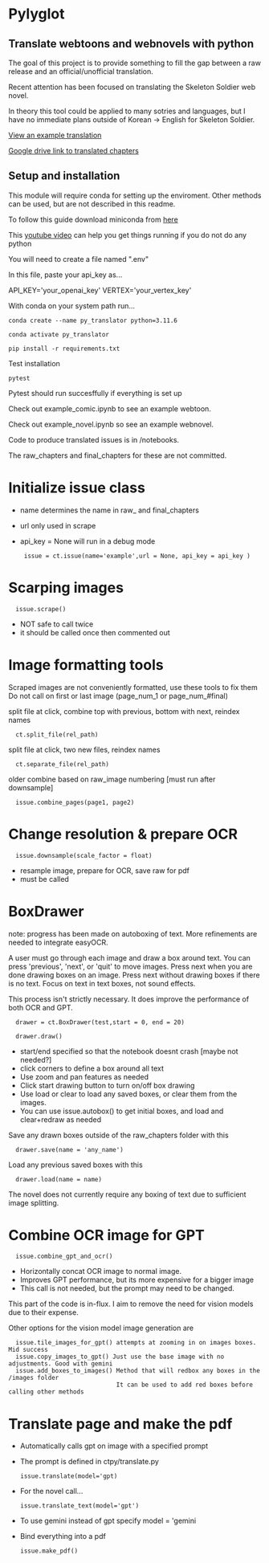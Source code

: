 # Pylyglot
## Translate webtoons and webnovels with python

The goal of this project is to provide something to fill the gap between a raw release and an official/unofficial translation.

Recent attention has been focused on translating the Skeleton Soldier web novel.

In theory this tool could be applied to many sotries and languages, but I have no immediate plans outside of Korean -> English  for Skeleton Soldier.

[View an example translation](/final_chapters/example.pdf)

[Google drive link to translated chapters](https://drive.google.com/drive/folders/1svq-2SuqnTngff66doalNcpf7AWxJE8g?usp=drive_link)


## Setup and installation

This module will require conda for setting up the enviroment. 
Other methods can be used, but are not described in this readme.

To follow this guide download miniconda from [here](https://docs.conda.io/projects/miniconda/en/latest/)

This [youtube video](https://www.youtube.com/watch?v=XCvgyvBFjyM) can help you get things running if you do not do any python

You will need to create a file named ".env"

In this file, paste your api_key as...

   API_KEY='your_openai_key'
   VERTEX='your_vertex_key'

With conda on your system path run...

    conda create --name py_translator python=3.11.6

    conda activate py_translator

    pip install -r requirements.txt

Test installation

    pytest

Pytest should run succesffully if everything is set up

Check out example_comic.ipynb to see an example webtoon.

Check out example_novel.ipynb so see an example webnovel.

Code to produce translated issues is in /notebooks. 

The raw_chapters and final_chapters for these are not committed.

# Initialize issue class

 - name determines the name in raw_ and final_chapters
 - url only used in scrape
 - api_key = None will run in a debug mode

        issue = ct.issue(name='example',url = None, api_key = api_key )

# Scarping images

      issue.scrape() 

 - NOT safe to call twice
 - it should be called once then commented out
  
# Image formatting tools

 Scraped images are not conveniently formatted, use these tools to fix them
 Do not call on first or last image (page_num_1 or page_num_#final)

 split file at click, combine top with previous, bottom with next, reindex names

      ct.split_file(rel_path)

 split file at click, two new files, reindex names

      ct.separate_file(rel_path) 

 older combine based on raw_image numbering [must run after downsample]

      issue.combine_pages(page1, page2)


# Change resolution & prepare OCR

      issue.downsample(scale_factor = float)

   - resample image, prepare for OCR, save raw for pdf
   - must be called

# BoxDrawer

note: progress has been made on autoboxing of text. More refinements are needed to integrate easyOCR.

A user must go through each image and draw a box around text.
You can press 'previous', 'next', or 'quit' to move images.
Press next when you are done drawing boxes on an image.
Press next without drawing boxes if there is no text.
Focus on text in text boxes, not sound effects.

This process isn't strictly necessary. It does improve the performance of both OCR and GPT. 

      drawer = ct.BoxDrawer(test,start = 0, end = 20)

      drawer.draw()

 - start/end specified so that the notebook doesnt crash [maybe not needed?]
 - click corners to define a box around all text
 - Use zoom and pan features as needed
 - Click start drawing button to turn on/off box drawing
 - Use load or clear to load any saved boxes, or clear them from the images.
 - You can use issue.autobox() to get initial boxes, and load and clear+redraw as needed

Save any drawn boxes outside of the raw_chapters folder with this

      drawer.save(name = 'any_name')

Load any previous saved boxes with this

      drawer.load(name = name)

The novel does not currently require any boxing of text due to sufficient image splitting.

# Combine OCR image for GPT

      issue.combine_gpt_and_ocr()

   - Horizontally concat OCR image to normal image.
   - Improves GPT performance, but its more expensive for a bigger image
   - This call is not needed, but the prompt may need to be changed.

This part of the code is in-flux. I aim to remove the need for vision models due to their expense.

Other options for the vision model image generation are

      issue.tile_images_for_gpt() attempts at zooming in on images boxes. Mid success
      issue.copy_images_to_gpt() Just use the base image with no adjustments. Good with gemini
      issue.add_boxes_to_images() Method that will redbox any boxes in the /images folder
                                  It can be used to add red boxes before calling other methods

# Translate page and make the pdf

   - Automatically calls gpt on image with a specified prompt
   - The prompt is defined in ctpy/translate.py 

         issue.translate(model='gpt)

   - For the novel call...

         issue.translate_text(model='gpt')

   - To use gemini instead of gpt specify model = 'gemini
   - Bind everything into a pdf

         issue.make_pdf()

